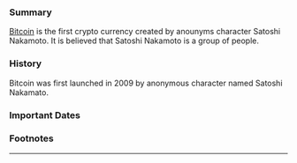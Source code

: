 <!-- TITLE: Bitcoin -->
<!-- SUBTITLE: A quick summary of Bitcoin -->

### Summary
<a href="https://bitcoin.org/en/">Bitcoin</a> is the first crypto currency created by anounyms character Satoshi Nakamoto. It is believed that Satoshi Nakamoto is a group of people.

<script type="text/javascript" src="https://files.coinmarketcap.com/static/widget/currency.js"></script><div height="100px" width="120px"><div class="coinmarketcap-currency-widget" data-currency="bitcoin" data-base="USD" data-secondary="" data-ticker="true" data-rank="true" data-marketcap="true" data-volume="true" data-stats="USD" data-statsticker="false"></div></div>


### History
Bitcoin was first launched in 2009  by anonymous character named Satoshi Nakamato. 

### Important Dates

### Footnotes



-----



